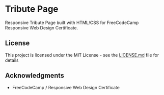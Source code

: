 # Tribute Page

Responsive Tribute Page built with HTML/CSS for FreeCodeCamp Responsive Web Design Certificate.


## License

This project is licensed under the MIT License - see the [LICENSE.md](LICENSE.md) file for details

## Acknowledgments

* FreeCodeCamp / Responsive Web Design Certificate
